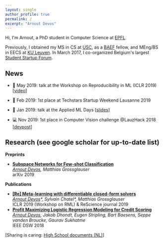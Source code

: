 ```yaml
---
layout: single
author_profile: true
permalink: /
excerpt: "Arnout Devos"
---
```


Hi, I'm Arnout, a PhD student in Computer Science at [EPFL](http://ic.epfl.ch).

Previously, I obtained my MS in CS at [USC](http://www.usc.edu), as a [BAEF](http://www.baef.be) fellow, and MEng/BS in EECS at [KU Leuven](https://www.kuleuven.be/english/).
In March 2017, I co-organized Belgium's largest [Student Startup Forum](https://arnoutdevos.github.io/Student-Startup-Forum-2017/).

## News

- :microphone: May 2019: talk at the Workshop on Reproducibility in ML (ICLR 2019) [[video](<https://slideslive.com/38915881/reproducing-metalearning-with-differentiable-closedform-solvers>)]

- :rocket: Feb 2019: 1st place at Techstars Startup Weekend Lausanne 2019
- :microphone: Jan 2019: talk at the Applied ML Days [[slides](https://www.slideshare.net/ArnoutDevos/profit-maximizing-machine-learning-amld2019)]
- :computer: Nov 2019: 1st place in Computer Vision challenge @LauzHack 2018 [[devpost](<https://devpost.com/software/reducing-food-waste-with-hungry-students>)]

## Research (see <a href="https://scholar.google.be/citations?user=S_6zsEwAAAAJ" style="text-decoration: none">google scholar</a> for up-to-date list)

**Preprints**

- [**Subspace Networks for Few-shot Classification**](<https://arxiv.org/abs/1905.13613>)  
  *<u>Arnout Devos</u>, Matthias Grossglauser*  
  arXiv 2019

**Publications**

- [**[Re] Meta-learning with differentiable closed-form solvers**](<http://rescience.github.io/bibliography/Devos_2019.html>)  
  *<u>Arnout Devos</u>\*, Sylvain Chatel\*, Matthias Grossglauser*  
  ICLR 2019 (Workshop on RML) & ReScience journal 2019
- [**Profit Maximizing Logistic Regression Modeling for Credit Scoring**](<https://ieeexplore.ieee.org/abstract/document/8439113>)  
  *<u>Arnout Devos</u>, Jakob Dhondt, Eugen Stripling, Bart Baesens, Seppe vanden Broucke, Gaurav Sukhatme*  
  IEEE DSW 2018



[Sharing is caring: [High School documents (NL)](http://www.arnoutdevos.net/school.html)]